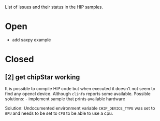 List of issues and their status in the HIP samples.

# Open
- add saxpy example

# Closed
## [2] get chipStar working
  It is possible to compile HIP code but when executed it doesn't not seem to find any opencl device. Although `clinfo` reports some available.
  Possible solutions: - implement sample that prints available hardware
  
  Solution: Undocumented environment variable `CHIP_DEVICE_TYPE` was set to `GPU` and needs to be set to `CPU` to be able to use a cpu.
